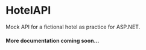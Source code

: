 # HotelAPI
Mock API for a fictional hotel as practice for ASP.NET.

#### More documentation coming soon...

